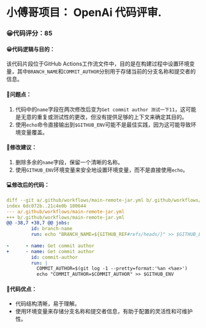 # 小傅哥项目： OpenAi 代码评审.
### 😀代码评分：85
#### 😀代码逻辑与目的：
该代码片段位于GitHub Actions工作流文件中，目的是在构建过程中设置环境变量，其中`BRANCH_NAME`和`COMMIT_AUTHOR`分别用于存储当前的分支名称和提交者的信息。

#### 🤔问题点：
1. 代码中的`name`字段在两次修改后变为`Get commit author 测试一下11`，这可能是无意的重复或测试性的更改，但没有提供足够的上下文来确定其目的。
2. 使用`echo`命令直接输出到`$GITHUB_ENV`可能不是最佳实践，因为这可能导致环境变量覆盖。

#### 🎯修改建议：
1. 删除多余的`name`字段，保留一个清晰的名称。
2. 使用`GITHUB_ENV`环境变量来安全地设置环境变量，而不是直接使用`echo`。

#### 💻修改后的代码：
```yaml
diff --git a/.github/workflows/main-remote-jar.yml b/.github/workflows/main-remote-jar.yml
index 6dc072b..21c4e0b 100644
--- a/.github/workflows/main-remote-jar.yml
+++ b/.github/workflows/main-remote-jar.yml
@@ -38,7 +38,7 @@ jobs:
         id: branch-name
         run: echo "BRANCH_NAME=${GITHUB_REF#refs/heads/}" >> $GITHUB_ENV
 
-      - name: Get commit author
+      - name: Get commit author
         id: commit-author
         run: |
           COMMIT_AUTHOR=$(git log -1 --pretty=format:'%an <%ae>')
           echo "COMMIT_AUTHOR=$COMMIT_AUTHOR" >> $GITHUB_ENV
```

#### 🌟代码优点：
- 代码结构清晰，易于理解。
- 使用环境变量来存储分支名称和提交者信息，有助于配置的灵活性和可维护性。